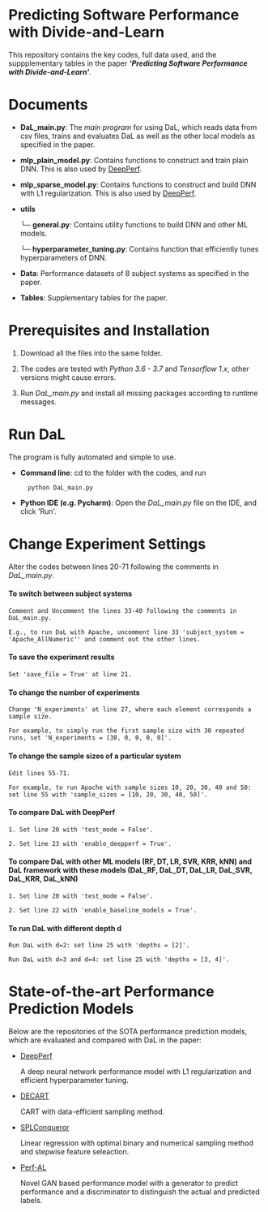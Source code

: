 # Predicting Software Performance with Divide-and-Learn
This repository contains the key codes, full data used, and the suppplementary tables in the paper **_'Predicting Software Performance with Divide-and-Learn'_**.

# Documents

- **DaL_main.py**: 
The *main program* for using DaL, which reads data from csv files, trains and evaluates DaL as well as the other local models as specified in the paper.

- **mlp_plain_model.py**:
Contains functions to construct and train plain DNN. This is also used by [DeepPerf](https://github.com/DeepPerf/DeepPerf).
    
- **mlp_sparse_model.py**:
Contains functions to construct and build DNN with L1 regularization. This is also used by [DeepPerf](https://github.com/DeepPerf/DeepPerf).

- **utils**

    └─ **general.py**:
    Contains utility functions to build DNN and other ML models.
    
    └─ **hyperparameter_tuning.py**:
    Contains function that efficiently tunes hyperparameters of DNN.
    

- **Data**:
Performance datasets of 8 subject systems as specified in the paper.

- **Tables**:
Supplementary tables for the paper.

# Prerequisites and Installation
1. Download all the files into the same folder.

2. The codes are tested with *Python 3.6 - 3.7* and *Tensorflow 1.x*, other versions might cause errors.

3. Run *DaL_main.py* and install all missing packages according to runtime messages.


# Run DaL
The program is fully automated and simple to use.

- **Command line**: cd to the folder with the codes, and run

        python DaL_main.py
        
- **Python IDE (e.g. Pycharm)**: Open the *DaL_main.py* file on the IDE, and click 'Run'.



# Change Experiment Settings
Alter the codes between lines 20-71 following the comments in *DaL_main.py*.

#### To switch between subject systems
    Comment and Uncomment the lines 33-40 following the comments in DaL_main.py.

    E.g., to run DaL with Apache, uncomment line 33 'subject_system = 'Apache_AllNumeric'' and comment out the other lines.


#### To save the experiment results
    Set 'save_file = True' at line 21.


#### To change the number of experiments
    Change 'N_experiments' at line 27, where each element corresponds a sample size. 

    For example, to simply run the first sample size with 30 repeated runs, set 'N_experiments = [30, 0, 0, 0, 0]'.

#### To change the sample sizes of a particular system
    Edit lines 55-71.

    For example, to run Apache with sample sizes 10, 20, 30, 40 and 50: set line 55 with 'sample_sizes = [10, 20, 30, 40, 50]'.


#### To compare DaL with DeepPerf
    1. Set line 20 with 'test_mode = False'.

    2. Set line 23 with 'enable_deepperf = True'.


#### To compare DaL with other ML models (RF, DT, LR, SVR, KRR, kNN) and DaL framework with these models (DaL_RF, DaL_DT, DaL_LR, DaL_SVR, DaL_KRR, DaL_kNN)
    1. Set line 20 with 'test_mode = False'.

    2. Set line 22 with 'enable_baseline_models = True'.


#### To run DaL with different depth d
    Run DaL with d=2: set line 25 with 'depths = [2]'.

    Run DaL with d=3 and d=4: set line 25 with 'depths = [3, 4]'.


# State-of-the-art Performance Prediction Models
Below are the repositories of the SOTA performance prediction models, which are evaluated and compared with DaL in the paper:

- [DeepPerf](https://github.com/DeepPerf/DeepPerf)

    A deep neural network performance model with L1 regularization and efficient hyperparameter tuning.

- [DECART](https://github.com/jmguo/DECART)

    CART with data-efficient sampling method.

- [SPLConqueror](https://github.com/se-sic/SPLConqueror)

    Linear regression with optimal binary and numerical sampling method and stepwise feature seleaction.

- [Perf-AL](https://github.com/GANPerf/GANPerf)

    Novel GAN based performance model with a generator to predict performance and a discriminator to distinguish the actual and predicted labels.
